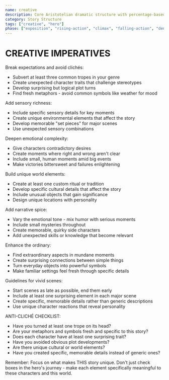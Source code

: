 ```yaml
---
name: creative
description: Core Aristotelian dramatic structure with percentage-based story stages and character elements
category: Story Structure
tags: ["creative", "hero"]
phase: ["exposition", "rising-action", "climax", "falling-action", "denouement"]
---
```


# CREATIVE IMPERATIVES

Break expectations and avoid clichés:

* Subvert at least three common tropes in your genre
* Create unexpected character traits that challenge stereotypes
* Develop surprising but logical plot turns
* Find fresh metaphors - avoid common symbols like weather for mood

Add sensory richness:

* Include specific sensory details for key moments
* Create unique environmental elements that affect the story
* Develop memorable "set pieces" for major scenes
* Use unexpected sensory combinations

Deepen emotional complexity:

* Give characters contradictory desires
* Create moments where right and wrong aren't clear
* Include small, human moments amid big events
* Make victories bittersweet and failures enlightening

Build unique world elements:

* Create at least one custom ritual or tradition
* Develop specific cultural details that affect the story
* Include unusual objects that gain significance
* Design unique locations with personality

Add narrative spice:

* Vary the emotional tone - mix humor with serious moments
* Include small mysteries throughout
* Create memorable, quirky side characters
* Add unexpected skills or knowledge that become relevant

Enhance the ordinary:

* Find extraordinary aspects in mundane moments
* Create surprising connections between simple things
* Turn everyday objects into powerful symbols
* Make familiar settings feel fresh through specific details

Guidelines for vivid scenes:

* Start scenes as late as possible, end them early
* Include at least one surprising element in each major scene
* Create specific, memorable details rather than generic descriptions
* Use unique character reactions that reveal personality

ANTI-CLICHÉ CHECKLIST:

* Have you turned at least one trope on its head?
* Are your metaphors and symbols fresh and specific to this story?
* Does each character have at least one surprising trait?
* Have you avoided obvious plot developments?
* Are there unique cultural or world elements?
* Have you created specific, memorable details instead of generic ones?

Remember: Focus on what makes THIS story unique. Don't just check boxes in the hero's journey - make each element specifically meaningful to these characters and this world.
